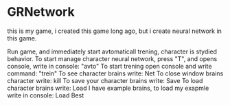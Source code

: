 # GRNetwork
this is my game, i created this game long ago, but i create neural network in this game.

Run game, and immediately start avtomaticall trening, character is stydied behavior.
To start manage character neural network, press "T", and opens console, write in console: "avto"
To start trening open console and write command: "trein"
To see character brains write: Net
To close window brains character write: kill
To save your character brains write: Save <name>
To load character brains write: Load <name your saves>
I have example brains, to load my exapmle write in console: Load Best
